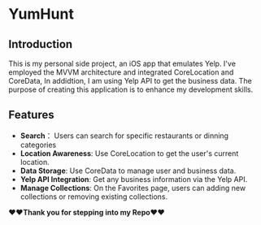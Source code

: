 # YumHunt

## Introduction

This is my personal side project, an iOS app that emulates Yelp. I've employed the MVVM architecture and integrated CoreLocation and CoreData, In addidtion, I am using Yelp API to get the business data. The purpose of creating this application is to enhance my development skills.

## Features
- **Search**： Users can search for specific restaurants or dinning categories
- **Location Awareness**: Use CoreLocation to get the user's current location.
- **Data Storage**: Use CoreData to manage user and business data.
- **Yelp API Integration**: Get any business information via the Yelp API.
- **Manage Collections**: On the Favorites page, users can adding new collections or removing existing collections.


**:heart::heart:Thank you for stepping into my Repo:heart::heart:**
